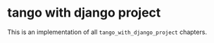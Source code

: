 # tango with django project

This is an implementation of all `tango_with_django_project` chapters.

